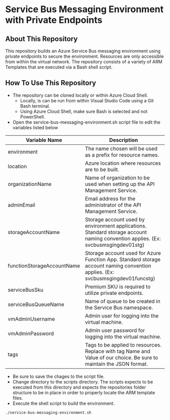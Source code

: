 # Service Bus Messaging Environment with Private Endpoints

## About This Repository

This repository builds an Azure Service Bus messaging environment using private endpoints to secure the environment.  Resources are only accessible from within the virtual network.  The repository consists of a variety of ARM Templates that are executed via a Bash shell script.

## How To Use This Repository

* The repository can be cloned locally or within Azure Cloud Shell.
  * Locally, is can be run from within Visual Studio Code using a Git Bash terminal.
  * Using Azure Cloud Shell, make sure Bash is selected and not PowerShell.
* Open the service-bus-messaging-environment.sh script file to edit the variables listed below

Variable Name | Description
------------- | -----------
environment | The name chosen will be used as a prefix for resource names.
location | Azure location where resources are to be built.
organizationName |  Name of organization to be used when setting up the API Management Service.
adminEmail |  Email address for the administrator of the API Management Service.
storageAccountName |  Storage account used by environment applications. Standard storage account naming convention applies. (Ex: svcbusmsgingdev01stg)
functionStorageAccountName |  Storage account used for Azure Function App. Standard storage account naming convention applies. (Ex: svcbusmsgingdev01funcstg)
serviceBusSku |  Premium SKU is required to utilize private endpoints.
serviceBusQueueName |  Name of queue to be created in the Service Bus namespace.
vmAdminUsername |  Admin user for logging into the virtual machine.
vmAdminPassword |  Admin user password for logging into the virtual machine.
tags |  Tags to be applied to resources.  Replace with tag Name and Value of our choice.  Be sure to maintain the JSON format.

* Be sure to save the chages to the script file.
* Change directory to the scripts directory.  The scripts expects to be executed from this directory and expects the repositories folder structure to be in place in order to properly locate the ARM template files.
* Execute the shell script to build the environment.

```bash
./service-bus-messaging-environment.sh
```
